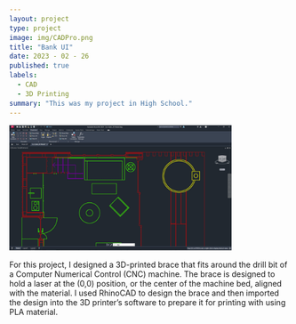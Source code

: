 ```yaml
---
layout: project
type: project
image: img/CADPro.png
title: "Bank UI"
date: 2023 - 02 - 26
published: true
labels:
  - CAD
  - 3D Printing 
summary: "This was my project in High School."
---
```


<div class="text-center p-4">
  <img width="400px" src="../img/CAD.jpg" class="img-thumbnail" >
</div>

For this project, I designed a 3D-printed brace that fits around the drill bit of a Computer Numerical Control (CNC) machine. The brace is designed to hold a laser at the (0,0) position, or the center of the machine bed, aligned with the material. I used RhinoCAD to design the brace and then imported the design into the 3D printer’s software to prepare it for printing with using PLA material.

```

